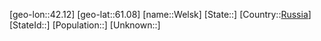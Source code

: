 ﻿---
location: [61.08,42.12]
type: City
tags:
- geo/City


SpocWebEntityId: 35533
isDeleted: false
confidential: public

---
[geo-lon::42.12]
[geo-lat::61.08]
[name::Welsk]
[State::]
[Country::[Russia](geo/Continent/Europe/Russia.md)]
[StateId::]
[Population::]
[Unknown::]

